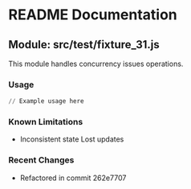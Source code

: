 # README Documentation

## Module: src/test/fixture_31.js

This module handles concurrency issues operations.

### Usage

```python
// Example usage here
```

### Known Limitations

- Inconsistent state Lost updates

### Recent Changes

- Refactored in commit 262e7707
